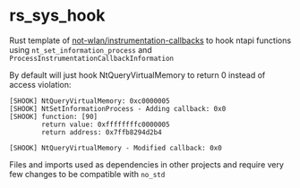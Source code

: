 # rs_sys_hook

Rust template of [not-wlan/instrumentation-callbacks](https://github.com/not-wlan/instrumentation-callbacks/blob/master/minwin/minwin.cpp) to hook ntapi functions using `nt_set_information_process` and `ProcessInstrumentationCallbackInformation`

By default will just hook NtQueryVirtualMemory to return 0 instead of access violation:
```
[SHOOK] NtQueryVirtualMemory: 0xc0000005
[SHOOK] NtSetInformationProcess - Adding callback: 0x0
[SHOOK] function: [90]
        return value: 0xffffffffc0000005
        return address: 0x7ffb8294d2b4

[SHOOK] NtQueryVirtualMemory - Modified callback: 0x0
```

Files and imports used as dependencies in other projects and require very few changes to be compatible with `no_std`